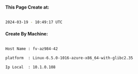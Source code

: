 
   
#### This Page Create at:

```bash

2024-03-19 - 10:49:17 UTC

```

#### Create By Machine:

```bash

Host Name : fv-az984-42

platform  : Linux-6.5.0-1016-azure-x86_64-with-glibc2.35

Ip Local  : 10.1.0.108

```

